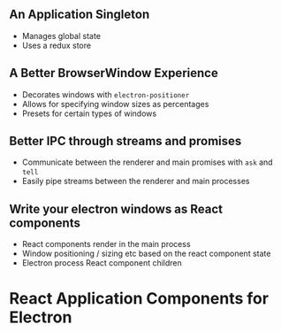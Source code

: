 ## An Application Singleton
  - Manages global state
  - Uses a redux store

## A Better BrowserWindow Experience
  - Decorates windows with `electron-positioner`
  - Allows for specifying window sizes as percentages
  - Presets for certain types of windows

## Better IPC through streams and promises
  - Communicate between the renderer and main promises with `ask` and `tell`
  - Easily pipe streams between the renderer and main processes

## Write your electron windows as React components
  - React components render in the main process
  - Window positioning / sizing etc based on the react component state
  - Electron process React component children

# React Application Components for Electron

```js

```
